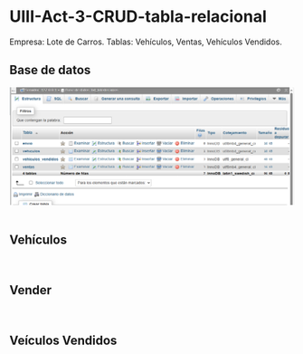 # UIII-Act-3-CRUD-tabla-relacional
Empresa: Lote de Carros. Tablas: Vehículos, Ventas, Vehículos Vendidos.

## Base de datos 
![](https://github.com/GMNunez20/UIII-Act-3-CRUD-tabla-relacional/blob/main/11.png)
![]()
![]()
![]()

## Vehículos
![]()

## Vender
![]()
![]()

## Veículos Vendidos
![]()
![]()
![]()

